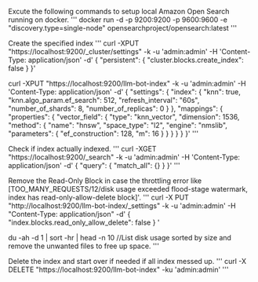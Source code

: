 Excute the following commands to setup local Amazon Open Search running on docker.
'''
docker run -d -p 9200:9200 -p 9600:9600 -e "discovery.type=single-node" opensearchproject/opensearch:latest
'''

Create the specified index
'''
curl -XPUT "https://localhost:9200/\_cluster/settings" -k -u 'admin:admin' -H 'Content-Type: application/json' -d'
{
"persistent": {
"cluster.blocks.create_index": false
}
}'

curl -XPUT "https://localhost:9200/llm-bot-index" -k -u 'admin:admin' -H 'Content-Type: application/json' -d'
{
"settings": {
"index": {
"knn": true,
"knn.algo_param.ef_search": 512,
"refresh_interval": "60s",
"number_of_shards": 8,
"number_of_replicas": 0
}
},
"mappings": {
"properties": {
"vector_field": {
"type": "knn_vector",
"dimension": 1536,
"method": {
"name": "hnsw",
"space_type": "l2",
"engine": "nmslib",
"parameters": {
"ef_construction": 128,
"m": 16
}
}
}
}
}
}'
'''

Check if index actually indexed.
'''
curl -XGET "https://localhost:9200/\_search" -k -u 'admin:admin' -H 'Content-Type: application/json' -d'
{
"query": {
"match_all": {}
}
}'
'''

Remove the Read-Only Block in case the throttling error like [TOO_MANY_REQUESTS/12/disk usage exceeded flood-stage watermark, index has read-only-allow-delete block]'.
'''
curl -X PUT "http://localhost:9200/llm-bot-index/\_settings" -k -u 'admin:admin' -H "Content-Type: application/json" -d'
{
"index.blocks.read_only_allow_delete": false
}
'

du -ah -d 1 | sort -hr | head -n 10 //List disk usage sorted by size and remove the unwanted files to free up space.
'''

Delete the index and start over if needed if all index messed up.
'''
curl -X DELETE "https://localhost:9200/llm-bot-index" -ku 'admin:admin'
'''
